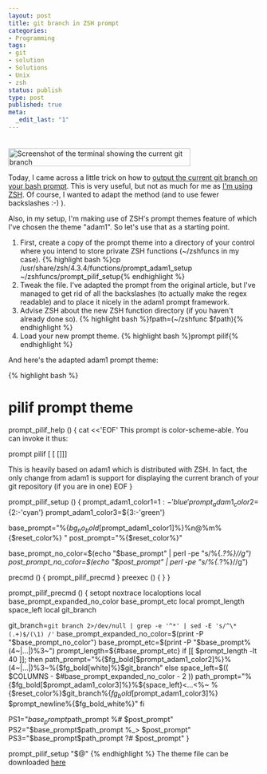 ```yaml
---
layout: post
title: git branch in ZSH prompt
categories:
- Programming
tags:
- git
- solution
- Solutions
- Unix
- zsh
status: publish
type: post
published: true
meta:
  _edit_last: "1"
---
```

<p style="padding-top: 20px !important">
<img src="http://www.gnegg.ch/wp-content/uploads/2008/04/gitprompt.png" alt="Screenshot of the terminal showing the current git branch" title="git prompt" width="365" height="36" class="aligncenter size-full wp-image-400" />
</p>

Today, I came across a little trick on how to <a href="http://unboundimagination.com/Current-Git-Branch-in-Bash-Prompt">output the current git branch on your bash prompt</a>. This is very useful, but not as much for me as <a href="http://www.gnegg.ch/2005/04/praise-to-zsh/">I'm using ZSH</a>. Of course, I wanted to adapt the method (and to use fewer backslashes :-) ).

Also, in my setup, I'm making use of ZSH's prompt themes feature of which I've chosen the theme "adam1". So let's use that as a starting point.
<ol>
	<li>First, create a copy of the prompt theme into a directory of your control where you intend to store private ZSH functions (~/zshfuncs in my case).
{% highlight bash %}cp /usr/share/zsh/4.3.4/functions/prompt_adam1_setup ~/zshfuncs/prompt_pilif_setup{% endhighlight %}
</li>
	<li>Tweak the file. I've adapted the prompt from the original article, but I've managed to get rid of all the backslashes (to actually make the regex readable) and to place it nicely in the adam1 prompt framework.</li>
	<li>Advise ZSH about the new ZSH function directory (if you haven't already done so). {% highlight bash %}fpath=(~/zshfunc $fpath){% endhighlight %}</li>
	<li>Load your new prompt theme. {% highlight bash %}prompt pilif{% endhighlight %}</li>
</ol>
And here's the adapted adam1 prompt theme:

{% highlight bash %}
# pilif prompt theme

prompt_pilif_help () {
  cat <<'EOF'
This prompt is color-scheme-able.  You can invoke it thus:

  prompt pilif [<color1> [<color2> [<color3>]]]

This is heavily based on adam1 which is distributed with ZSH. In fact,
the only change from adam1 is support for displaying the current branch
of your git repository (if you are in one)
EOF
}

prompt_pilif_setup () {
  prompt_adam1_color1=${1:-'blue'}
  prompt_adam1_color2=${2:-'cyan'}
  prompt_adam1_color3=${3:-'green'}

  base_prompt="%{$bg_no_bold[$prompt_adam1_color1]%}%n@%m%{$reset_color%} "
  post_prompt="%{$reset_color%}"

  base_prompt_no_color=$(echo "$base_prompt" | perl -pe "s/%{.*?%}//g")
  post_prompt_no_color=$(echo "$post_prompt" | perl -pe "s/%{.*?%}//g")

  precmd  () { prompt_pilif_precmd }
  preexec () { }
}

prompt_pilif_precmd () {
  setopt noxtrace localoptions
  local base_prompt_expanded_no_color base_prompt_etc
  local prompt_length space_left
  local git_branch

  git_branch=`git branch 2>/dev/null | grep -e '^*' | sed -E 's/^\* (.+)$/(\1) /'`
  base_prompt_expanded_no_color=$(print -P "$base_prompt_no_color")
  base_prompt_etc=$(print -P "$base_prompt%(4~|...|)%3~")
  prompt_length=${#base_prompt_etc}
  if [[ $prompt_length -lt 40 ]]; then
    path_prompt="%{$fg_bold[$prompt_adam1_color2]%}%(4~|...|)%3~%{$fg_bold[white]%}$git_branch"
  else
    space_left=$(( $COLUMNS - $#base_prompt_expanded_no_color - 2 ))
    path_prompt="%{$fg_bold[$prompt_adam1_color3]%}%${space_left}<...<%~ %{$reset_color%}$git_branch%{$fg_bold[$prompt_adam1_color3]%} $prompt_newline%{$fg_bold_white%}"
  fi

  PS1="$base_prompt$path_prompt %# $post_prompt"
  PS2="$base_prompt$path_prompt %_&gt; $post_prompt"
  PS3="$base_prompt$path_prompt ?# $post_prompt"
}

prompt_pilif_setup "$@"
{% endhighlight %}
The theme file can be downloaded <a href="http://www.lipfi.ch/prompt_pilif_setup">here</a>
